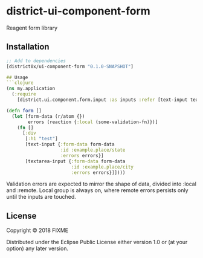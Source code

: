 # district-ui-component-form

Reagent form library

## Installation
```clojure
;; Add to dependencies
[district0x/ui-component-form "0.1.0-SNAPSHOT"]

## Usage
```clojure
(ns my.application
  (:require
    [district.ui.component.form.input :as inputs :refer [text-input textarea-input]]))

(defn form []
  (let [form-data (r/atom {})
        errors (reaction {:local (some-validation-fn)})]
    (fn []
      [:div
       [:h1 "test"]
       [text-input {:form-data form-data
                    :id :example.place/state
                    :errors errors}]
       [textarea-input {:form-data form-data
                        :id :example.place/city
                        :errors errors}]])))
```
Validation errors are expected to mirror the shape of data, divided into :local and :remote.
Local group is always on, where remote errors persists only until the inputs are touched.

## License

Copyright © 2018 FIXME

Distributed under the Eclipse Public License either version 1.0 or (at
your option) any later version.
